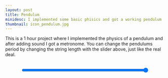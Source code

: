 ```yaml
---
layout: post
title: Pendulum
minidesc: I implemented some basic phisics and got a working pendulum
thumbnail: icon_pendulum.jpg
---
```


This is a 1 hour project where I implemented the physics of a pendulum and after adding sound I got a metronome. 
You can change the pendulums period by changing the string length with the slider above, just like the real deal.

<div align="center">
  <canvas id="gc" width="450" height="450"></canvas>
  <br>
  <style> .slider { width: 400px;} </style>
  <input type="range" min="37" max="3650" value="3650" class="slider" id="L">
  <br>
  <script src="/assets/js/pendulum.js"></script>

<div>


